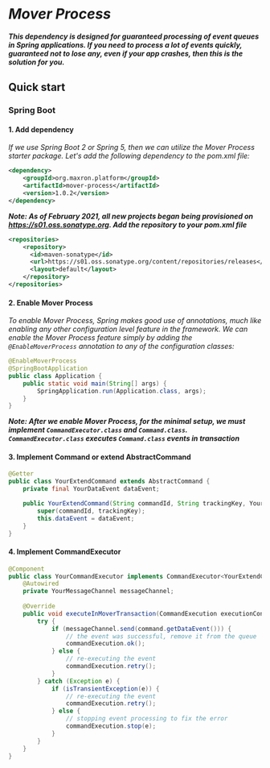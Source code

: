 # _Mover Process_

***This dependency is designed for guaranteed processing of event queues in Spring applications. 
If you need to process a lot of events quickly, guaranteed not to lose any, even if your app crashes, then this is the solution for you.***

## Quick start

### Spring Boot

#### 1. Add dependency

*If we use Spring Boot 2 or Spring 5, then we can utilize the Mover Process starter package. 
Let's add the following dependency to the pom.xml file:*

```xml
<dependency>
    <groupId>org.maxron.platform</groupId>
    <artifactId>mover-process</artifactId>
    <version>1.0.2</version>
</dependency>
```

***Note: As of February 2021, all new projects began being provisioned on https://s01.oss.sonatype.org. Add the repository to your pom.xml file***
```xml
<repositories>
    <repository>
      <id>maven-sonatype</id>
      <url>https://s01.oss.sonatype.org/content/repositories/releases</url>
      <layout>default</layout>
    </repository>
</repositories>
```

#### 2. Enable Mover Process

*To enable Mover Process, Spring makes good use of annotations, much like enabling any other configuration level feature in the framework.
We can enable the Mover Process feature simply by adding the ```@EnableMoverProcess``` annotation to any of the configuration classes:*

```java
@EnableMoverProcess
@SpringBootApplication
public class Application {
	public static void main(String[] args) {
		SpringApplication.run(Application.class, args);
	}
}
```
***Note: After we enable Mover Process, for the minimal setup, we must implement ``CommandExecutor.class`` and ``Command.class``.
``CommandExecutor.class`` executes ``Command.class`` events in transaction***

#### 3. Implement Command or extend AbstractCommand

```java
@Getter
public class YourExtendCommand extends AbstractCommand {
    private final YourDataEvent dataEvent;

    public YourExtendCommand(String commandId, String trackingKey, YourDataEvent dataEvent) {
        super(commandId, trackingKey);
        this.dataEvent = dataEvent;
    }
}
```


#### 4. Implement CommandExecutor<T extends Command>

```java
@Component
public class YourCommandExecutor implements CommandExecutor<YourExtendCommand> {
    @Autowired
    private YourMessageChannel messageChannel;
    
    @Override
    public void executeInMoverTransaction(CommandExecution executionContext, TwCommand command) {
        try {
            if (messageChannel.send(command.getDataEvent())) {
                // the event was successful, remove it from the queue
                commandExecution.ok();
            } else {
                // re-executing the event
                commandExecution.retry();
            }
        } catch (Exception e) {
            if (isTransientException(e)) {
                // re-executing the event
                commandExecution.retry();
            } else {
                // stopping event processing to fix the error
                commandExecution.stop(e);
            }
        }
    }
}
```



